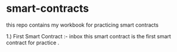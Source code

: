 # smart-contracts
this repo contains my workbook for practicing smart contracts

1.) First Smart Contract :- inbox 
this smart contract is the first smart contract for practice . 
